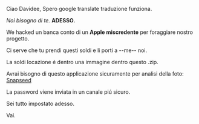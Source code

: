 Ciao Davidee,
Spero google translate traduzione funziona.

_Noi bisogno di te._ **ADESSO.**

We hacked un banca conto di un **Apple miscredente** per foraggiare nostro progetto.

Ci serve che tu prendi questi soldi e li porti a --me-- noi.

La soldi locazione é dentro una immagine dentro questo .zip.

Avrai bisogno di questo applicazione sicuramente per analisi della foto: [Snapseed](https://play.google.com/store/apps/details?id=com.niksoftware.snapseed&hl=it)

La password viene inviata in un canale piú sicuro.

Sei tutto impostato adesso.

Vai.
